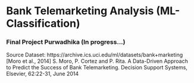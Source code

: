 <h1> Bank Telemarketing Analysis (ML-Classification) </h1>
<h3> Final Project Purwadhika (In progress...) </h3>

<p> Source Dataset: https://archive.ics.uci.edu/ml/datasets/bank+marketing <br>[Moro et al., 2014] S. Moro, P. Cortez and P. Rita. A Data-Driven Approach to Predict the Success of Bank Telemarketing. Decision Support Systems, Elsevier, 62:22-31, June 2014</p>

